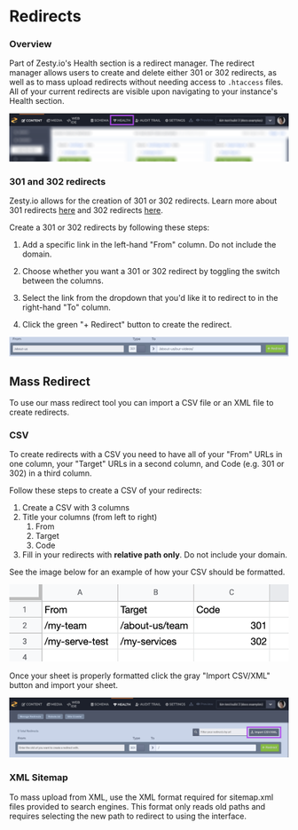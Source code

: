 # Redirects

### Overview

Part of Zesty.io's Health section is a redirect manager. The redirect manager allows users to create and delete either 301 or 302 redirects, as well as to mass upload redirects without needing access to `.htaccess` files. All of your current redirects are visible upon navigating to your instance's Health section.

![Access the health section from the Manager UI navigation bar.](../../../.gitbook/assets/health-section-nav.png)

### 301 and 302 redirects

Zesty.io allows for the creation of 301 or 302 redirects. Learn more about 301 redirects [here](https://developer.mozilla.org/en-US/docs/Web/HTTP/Status/301) and 302 redirects [here](https://developer.mozilla.org/en-US/docs/Web/HTTP/Status/302).

Create a 301 or 302 redirects by following these steps: 

1. Add a specific link in the left-hand "From" column. Do not include the domain. 

2. Choose whether you want a 301 or 302 redirect by toggling the switch between the columns. 

3. Select the link from the dropdown that you'd like it to redirect to in the right-hand "To" column. 

4. Click the green "+ Redirect" button to create the redirect.

![Example of a 301 redirect](../../../.gitbook/assets/redirect-example.png)

## Mass Redirect

To use our mass redirect tool you can import a CSV file or an XML file to create redirects.

### CSV

To create redirects with a CSV you need to have all of your "From" URLs in one column, your "Target" URLs in a second column, and Code \(e.g. 301 or 302\) in a third column.

Follow these steps to create a CSV of your redirects:

1. Create a CSV with 3 columns
2. Title your columns \(from left to right\)
   1. From
   2. Target
   3. Code
3. Fill in your redirects with **relative path only**. Do not include your domain.

See the image below for an example of how your CSV should be formatted.

![Example CSV of redirects.](../../../.gitbook/assets/screen-shot-2019-10-18-at-3.22.43-pm.png)

Once your sheet is properly formatted click the gray "Import CSV/XML" button and import your sheet.

![Redirect and CSV upload interface.](../../../.gitbook/assets/health-section-csv-upload.png)

### XML Sitemap

To mass upload from XML, use the XML format required for sitemap.xml files provided to search engines. This format only reads old paths and requires selecting the new path to redirect to using the interface.

